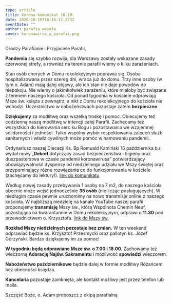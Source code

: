 ```yaml
---
type: article
title: korona-komunikat 16.10.
date: 2020-10-16T16:16:17.273Z
eventDate: ""
author: parafia wesoła
cover: koronawirus_w_parafii.png
---
```

<!--StartFragment-->

Drodzy Parafianie i Przyjaciele Parafii,

**Pandemia** się szybko rozwija, dla Warszawy zostały wskazane zasady czerwonej strefy, a również na terenie parafii wiemy o kilku zarażeniach.

Stan osób chorych w Domu rekolekcyjnym poprawia się. Osoba hospitalizowana przez szereg dni, wraca już do domu. Trzy inne osoby (w tym o. Adam) mają dalej objawy, ale ich stan nie daje powodów do niepokoju. Nie wiemy o jakimkolwiek zarażeniu, które miałoby być związane z terenem naszego kościoła. Od ponad tygodnia w kościele odprawiają Msze św. księża z zewnątrz, a nikt z Domu rekolekcyjnego do kościoła nie wchodzi. Uczestnictwo w nabożeństwach pozostaje zatem **bezpieczne**.

**Dziękujemy** za modlitwę oraz wszelką troskę i pomoc. Obiecujemy też codzienną naszą modlitwę w intencji całej Parafii. Zachęcamy też wszystkich do kierowania serc ku Bogu i pozostawania we wzajemnej solidarności i jedności. Tylko wspólny wybór respektowania zaleceń służb sanitarnych i władz cywilnych może pomóc w hamowaniu pandemii.

Ordynariusz naszej Diecezji Ks. Bp Romuald Kamiński 16 października b.r. wydał nowy „**Dekret** dotyczący zasad bezpieczeństwa i higieny oraz duszpasterstwa w czasie pandemii koronawirusa” potwierdzający obowiązywalność dyspensy od niedzielnego udziału we Mszy świętej oraz przypominający różne rozwiązania co do funkcjonowania w kościele (zachęcamy do lektury!). [link do komunikatu](https://dw-p.pl/7195)

Według nowej zasady przebywania 1 osoby na 7 m2, do naszego kościoła obecnie może wejść jednocześnie **35 osób** (nie licząc posługujących). W niedługim czasie pewnie uruchomimy na nowo transmisje online z naszego kościoła. W najbliższą niedzielę na kanale YouTube naszej parafii proponujemy **transmisję** Mszy św., którą Wspólnota Chemin Neuf, pozostająca na kwarantannie w Domu rekolekcyjnym, odprawi o **11.30** pod przewodnictwem o. Krzysztofa. [link do Mszy św.](https://youtu.be/rJuH6EFnx74)

**Rozkład Mszy niedzielnych pozostaje bez zmian.** W ten weekend odprawiać będzie ks. Krzysztof Przesmycki oraz pallotyn ks. Józef Górzyński. Bardzo dziękujemy im za pomoc!

**W tygodniu będą odprawiane Msze św. o 7.00 i 18.00**. Zachowamy też wieczorną **Adorację Najśw. Sakramentu** i możliwość **spowiedzi** wieczorem.

**Nabożeństwo** **październikowe** będzie dalej w formie modlitwy Różańcem bez obecności księdza.

**Kancelaria** pozostaje zamknięta, ale kontakt możliwy jest przez telefon lub maila.

Szczęść Boże, o. Adam proboszcz z ekipą parafialną

<!--EndFragment-->